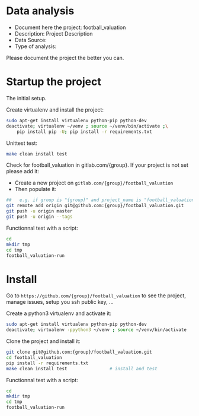 # Data analysis
- Document here the project: football_valuation
- Description: Project Description
- Data Source:
- Type of analysis:

Please document the project the better you can.

# Startup the project

The initial setup.

Create virtualenv and install the project:
```bash
sudo apt-get install virtualenv python-pip python-dev
deactivate; virtualenv ~/venv ; source ~/venv/bin/activate ;\
    pip install pip -U; pip install -r requirements.txt
```

Unittest test:
```bash
make clean install test
```

Check for football_valuation in gitlab.com/{group}.
If your project is not set please add it:

- Create a new project on `gitlab.com/{group}/football_valuation`
- Then populate it:

```bash
##   e.g. if group is "{group}" and project_name is "football_valuation"
git remote add origin git@github.com:{group}/football_valuation.git
git push -u origin master
git push -u origin --tags
```

Functionnal test with a script:

```bash
cd
mkdir tmp
cd tmp
football_valuation-run
```

# Install

Go to `https://github.com/{group}/football_valuation` to see the project, manage issues,
setup you ssh public key, ...

Create a python3 virtualenv and activate it:

```bash
sudo apt-get install virtualenv python-pip python-dev
deactivate; virtualenv -ppython3 ~/venv ; source ~/venv/bin/activate
```

Clone the project and install it:

```bash
git clone git@github.com:{group}/football_valuation.git
cd football_valuation
pip install -r requirements.txt
make clean install test                # install and test
```
Functionnal test with a script:

```bash
cd
mkdir tmp
cd tmp
football_valuation-run
```
